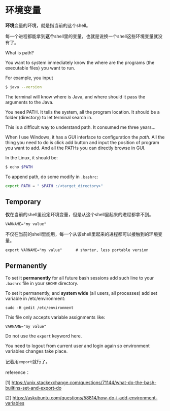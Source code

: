 # 环境变量

**环境**变量的环境，就是指当前的这个shell。

每一个进程都能拿到**这个**shell里的变量，也就是说换一个shell这些环境变量就没有了。

What is path?

You want to system immediately know the where are the programs (the executable files) you want to run.

For example, you input 

```bash
$ java --version
```

The terminal will know where is Java, and where should it pass the arguments to the Java. 

You need PATH. It tells the system, all the program location. It should be a folder (directory) to let terminal search in.



This is a difficult way to understand path. It consumed me three years...



When I use Windows, it has a GUI interface to configuration the *path*. All the thing you need to do is click add button and input the position of program you want to add. And all the PATHs you can directly browse in GUI.



In the Linux, it should be:

```bash
$ echo $PATH
```

To append path, do some modify in `.bashrc`:

```bash
export PATH = " $PATH :/<target_directory>"
```



## Temporary

**仅**在当前的shell里设定环境变量，但是从这个shell里起来的进程都拿不到。

```bsh
VARNAME="my value"
```

不仅在当前的shell里能用，每一个从该shell里起来的进程都可以接触到的环境变量。

```bsh
export VARNAME="my value"      # shorter, less portable version
```

## Permanently

To set it **permanently** for all future bash sessions add such line to your `.bashrc` file in your `$HOME` directory.

To set it permanently, and **system wide** (all users, all processes) add set variable in /etc/environment:

```bsh
sudo -H gedit /etc/environment
```

This file only accepts variable assignments like:

```bsh
VARNAME="my value"
```

Do not use the `export` keyword here.

You need to logout from current user and login again so environment variables changes take place.



记着用`export`就行了。



reference：

[1] https://unix.stackexchange.com/questions/71144/what-do-the-bash-builtins-set-and-export-do

[2] https://askubuntu.com/questions/58814/how-do-i-add-environment-variables